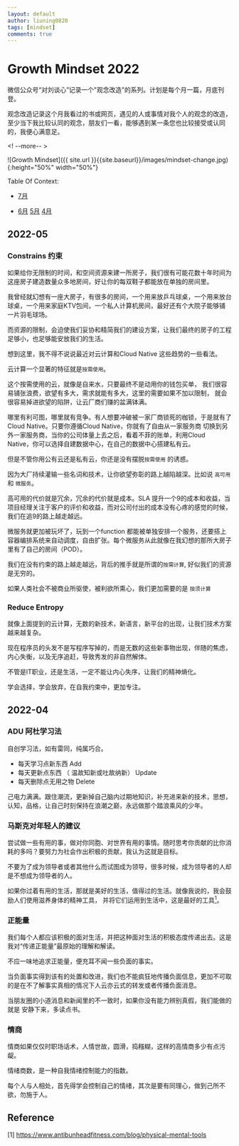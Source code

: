 ```yaml
---
layout: default
author: liuning0820
tags: [mindset]
comments: true
---
```


# Growth Mindset 2022

微信公众号“对刘谈心”记录一个"观念改造"的系列。计划是每个月一篇，月底刊登。

观念改造记录这个月我看过的书或网页，遇见的人或事情对我个人的观念的改造，至少当下我比较认同的观念，朋友们一看，能够遇到某一条您也比较接受或认同的，我便心满意足。

<! --more-- >

![Growth Mindset]({{ site.url }}{{site.baseurl}}/images/mindset-change.jpg){:height="50%" width="50%"}

Table Of Context:

- [7月](#2022-07)

- [6月](#2022-06)    [5月](#2022-05)    [4月](#2022-04)

## 2022-05

### Constrains 约束

如果给你无限制的时间，和空间资源来建一所房子，我们很有可能花数十年时间为这座房子建造数量众多地房间，好让你的每双鞋子都能放在单独的房间里。

我曾经就幻想有一座大房子，有很多的房间，一个用来放乒乓球桌，一个用来放台球桌，一个用来家庭KTV包间，一个私人计算机房间，最好还有个大院子能够铺一片羽毛球场。

而资源的限制，会迫使我们妥协和精简我们的建设方案，让我们最终的房子的工程足够小，也足够能安放我们的生活。

想到这里，我不得不说说最近对云计算和Cloud Native 这些趋势的一些看法。

云计算一个显著的特征就是`按需使用`。

这个按需使用的云，就像是自来水，只要最终不是动用你的钱包买单， 我们很容易铺张浪费，欲望有多大，需求就能有多大，这里的需要如果不加以限制，
就会很容易掉进欲望的陷阱，让云厂商们赚的盆满钵满。

哪里有利可图，哪里就有竞争。有人想要冲破被一家厂商锁死的枷锁，于是就有了 Cloud Native。只要你遵循Cloud Native，你就有了自由从一家服务商
切换到另外一家服务商，当你的公司体量上去之后，看着不菲的账单，利用Cloud Native，你可以选择自建数据中心，在自己的数据中心搭建私有云。

但是不管你用公有云还是私有云，你还是没有摆脱`按需使用` 的诱惑。

因为大厂持续灌输一些名词和技术，让你欲望弥彰的路上越陷越深。比如说 `高可用` 和 `微服务`。

高可用的代价就是冗余，冗余的代价就是成本。SLA 提升一个9的成本和收益，当项目经理关注于客户的评价和收益，而对公司付出的成本没有心疼的感觉的时候，我们在追9的路上越走越远。

微服务就更加被玩坏了，玩到一个function 都能被单独安排一个服务，还要搭上容器编排系统来自动调度，自由扩张。每个微服务从此就像在我幻想的那所大房子里有了自己的房间（POD）。

我们在没有约束的路上越走越远，背后的推手就是所谓的`按需计算`, 好似我们的资源是无穷的。

如果人类社会不被商业所驱使，被利欲所熏心，我们更加需要的是 `按须计算`

### Reduce Entropy

就像上面提到的云计算，无数的新技术，新语言，新平台的出现，让我们技术方案越来越复杂。

现在程序员的头发不是写程序写掉的，而是无数的这些新事物出现，伴随的焦虑，内心失衡，以及无序追赶，导致秀发的非自然解体。

不管是IT职业，还是生活，一定不能让内心失序，让我们的精神熵化。

学会选择，学会放弃，在自我约束中，更加专注。

## 2022-04

### ADU 阿杜学习法

自创学习法，如有雷同，纯属巧合。

- 每天学习点新东西 Add
- 每天更新点东西 （ 温故知新或吐故纳新） Update
- 每天删除点无用之物  Delete

己电力满满。跟住潮流，更新掉自己脑内过期地知识，补充进来新的技术，思想，认知，品格，让自己时刻保持在浪潮之巅，永远做那个踏浪乘风的少年。

### 马斯克对年轻人的建议

尝试做一些有用的事，做对你同胞、对世界有用的事情。随时思考你贡献的比你消耗的多吗？要努力为社会作出积极的贡献，我认为这就是目标。

不要为了成为领导者或者其他什么而试图成为领导，很多时候，成为领导者的人却是不想成为领导者的人。

如果你过着有用的生活，那就是美好的生活，值得过的生活。就像我说的，我会鼓励人们使用滋养身体的精神工具， 并将它们运用到生活中，这是最好的工具[<sup>1<sup>](#reference)。

### 正能量

我们每个人都应该积极的面对生活，并把这种面对生活的积极态度传递出去。这是我对“传递正能量”最原始的理解和解读。

不应一味地追求正能量，便充耳不闻一些负面的事实。

当负面事实得到该有的处置和改进，我们也不能疯狂地传播负面信息，更加不可取
的是在不了解事实真相的情况下人云亦云式的转发或者传播负面消息。

当朋友圈的小道消息和新闻里的不一致时，如果你没有能力辨别真假，我们能做的就是
安静下来，多读点书。

### 情商

情商如果仅仅时职场话术，人情世故，圆滑，捣糨糊，这样的高情商多少有点污龊。

情绪商数，是一种自我情绪控制能力的指数。

每个人与人相处，首先得学会控制自己的情绪，其次是要有同理心，做到己所不欲，勿施于人。

## Reference

[1] <https://www.antibunheadfitness.com/blog/physical-mental-tools>
